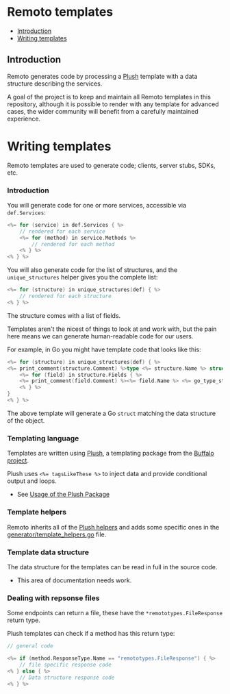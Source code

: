 # Remoto templates

* [Introduction](#introduction)
* [Writing templates](#writing-templates)

## Introduction

Remoto generates code by processing a [Plush](https://github.com/gobuffalo/plush) template with a data structure describing the services.

A goal of the project is to keep and maintain all Remoto templates in this repository, although it is
possible to render with any template for advanced cases, the wider community will benefit from a
carefully maintained experience.

# Writing templates

Remoto templates are used to generate code; clients, server stubs, SDKs, etc.

### Introduction

You will generate code for one or more services, accessible via `def.Services`:

```c
<%= for (service) in def.Services { %>
	// rendered for each service
	<%= for (method) in service.Methods %>
		// rendered for each method
	<% } %>
<% } %>
```

You will also generate code for the list of structures, and the `unique_structures` helper 
gives you the complete list:

```c
<%= for (structure) in unique_structures(def) { %>
	// rendered for each structure
<% } %>
```

The structure comes with a list of fields.

Templates aren't the nicest of things to look at and work with, but the pain here means
we can generate human-readable code for our users.

For example, in Go you might have template code that looks like this:

```go
<%= for (structure) in unique_structures(def) { %>
<%= print_comment(structure.Comment) %>type <%= structure.Name %> struct {
	<%= for (field) in structure.Fields { %>
	<%= print_comment(field.Comment) %><%= field.Name %> <%= go_type_string(field.Type) %> `json:"<%= underscore(field.Name) %>"`
	<% } %>
}
<% } %>
```

The above template will generate a Go `struct` matching the data structure of the object.

### Templating language

Templates are written using [Plush](https://github.com/gobuffalo/plush), a templating package
from the [Buffalo project](https://gobuffalo.io/).

Plush uses `<%= tagsLikeThese %>` to inject data and provide conditional output and loops.

* See [Usage of the Plush Package](https://github.com/gobuffalo/plush#usage)

### Template helpers

Remoto inherits all of the [Plush helpers](https://github.com/gobuffalo/plush#helpers) and adds some
specific ones in the [generator/template_helpers.go](https://github.com/machinebox/remoto/blob/master/generator/template_helpers.go) file.

### Template data structure

The data structure for the templates can be read in full in the source code.

* This area of documentation needs work.

### Dealing with repsonse files

Some endpoints can return a file, these have the `*remototypes.FileResponse` return type.

Plush templates can check if a method has this return type:

```c
// general code

<%= if (method.ResponseType.Name == "remototypes.FileResponse") { %>
	// file specific response code
<% } else { %>
	// Data structure response code
<% } %>
```
